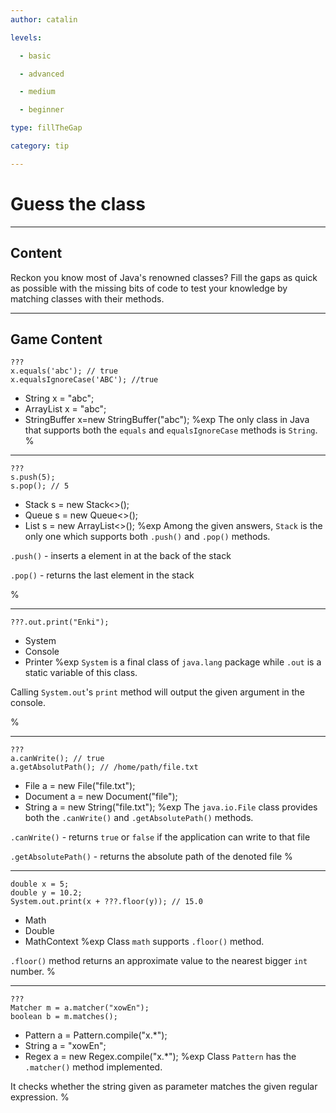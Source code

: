 ```yaml
---
author: catalin

levels:

  - basic

  - advanced

  - medium

  - beginner

type: fillTheGap

category: tip

---
```


# Guess the class

---
## Content

Reckon you know most of Java's renowned classes? Fill the gaps as quick as possible with the missing bits of code to test your knowledge by matching classes with their methods.

---
## Game Content

```
???
x.equals('abc'); // true
x.equalsIgnoreCase('ABC'); //true
```
* String x = "abc";
* ArrayList<Character> x = "abc";
* StringBuffer x=new StringBuffer("abc");
%exp
The only class in Java that supports both the `equals` and `equalsIgnoreCase` methods is `String`.
%

---
```
???
s.push(5);
s.pop(); // 5
```
* Stack<Integer> s = new Stack<>();
* Queue<Integer> s = new Queue<>();
* List<Integer> s = new ArrayList<>();
%exp
Among the given answers, `Stack` is the only one which supports both `.push()`  and `.pop()` methods.


`.push()` - inserts a element in at the back of the stack

`.pop()` - returns the last element in the stack

%

---
```
???.out.print("Enki");
```
* System
* Console
* Printer
%exp
`System` is a final class of `java.lang` package while `.out` is a static variable of this class.

Calling `System.out`'s `print` method will output the given argument in the console.

%

---
```
???
a.canWrite(); // true
a.getAbsolutPath(); // /home/path/file.txt
```
* File a = new File("file.txt");
* Document a = new Document("file");
* String a = new String("file.txt");
%exp
The `java.io.File` class provides both the `.canWrite()` and `.getAbsolutePath()` methods.

`.canWrite()` - returns `true` or `false` if the application can write to that file

`.getAbsolutePath()` - returns the absolute path of the denoted file
%

---
```
double x = 5;
double y = 10.2;
System.out.print(x + ???.floor(y)); // 15.0
```
* Math
* Double
* MathContext
%exp
Class `math` supports `.floor()` method.


`.floor()` method returns an approximate value to the nearest bigger `int` number.
%

---

```
???
Matcher m = a.matcher("xowEn");
boolean b = m.matches();
```
* Pattern a = Pattern.compile("x.*");
* String a = "xowEn";
* Regex a = new Regex.compile("x.*");
%exp
Class `Pattern` has the `.matcher()` method implemented.


It checks whether the string given as parameter matches the given regular expression.
%
 
